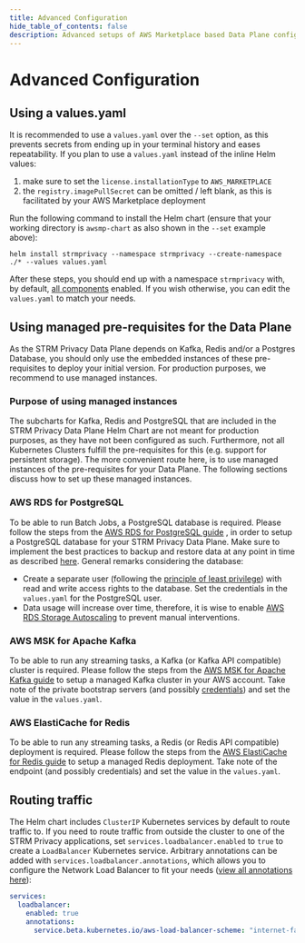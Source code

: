 ```yaml
---
title: Advanced Configuration
hide_table_of_contents: false
description: Advanced setups of AWS Marketplace based Data Plane configurations.
---
```


# Advanced Configuration
## Using a values.yaml

It is recommended to use a `values.yaml` over the `--set` option, as this prevents secrets from ending up in
your terminal history and eases repeatability. If you plan to use a `values.yaml` instead of the inline Helm values:
1. make sure to set the `license.installationType` to `AWS_MARKETPLACE`
2. the `registry.imagePullSecret` can be omitted / left blank, as this is facilitated by your AWS Marketplace
   deployment

Run the following command to install the Helm chart (ensure that your working directory is `awsmp-chart` as
also shown in the `--set` example above):
```shell
helm install strmprivacy --namespace strmprivacy --create-namespace ./* --values values.yaml
```

After these steps, you should end up with a namespace `strmprivacy` with, by
default, [all components](docs/03-quickstart/05-ccd/index.md#components) enabled. If you
wish otherwise, you can edit the `values.yaml` to match your needs.


## Using managed pre-requisites for the Data Plane

As the STRM Privacy Data Plane depends on Kafka, Redis and/or a Postgres Database, you should only use the embedded
instances of these pre-requisites to deploy your initial version. For production purposes, we recommend to use managed
instances.

### Purpose of using managed instances

The subcharts for Kafka, Redis and PostgreSQL that are included in the STRM Privacy Data Plane Helm Chart are not meant
for production purposes, as they have not been configured as such. Furthermore, not all Kubernetes Clusters fulfill the
pre-requisites for this (e.g. support for persistent storage). The more convenient route here, is to use managed
instances of the pre-requisites for your Data Plane. The following sections discuss how to set up these managed
instances.

### AWS RDS for PostgreSQL

To be able to run Batch Jobs, a PostgreSQL database is required. Please follow the steps from
the [AWS RDS for PostgreSQL guide](https://docs.aws.amazon.com/AmazonRDS/latest/UserGuide/CHAP_GettingStarted.CreatingConnecting.PostgreSQL.html)
, in order to setup a PostgreSQL database for your STRM Privacy Data Plane. Make sure to implement the best practices to
backup and restore data at any point in time as
described [here](https://docs.aws.amazon.com/AmazonRDS/latest/UserGuide/CHAP_CommonTasks.BackupRestore.html). General
remarks considering the database:

- Create a separate user (following
  the [principle of least privilege](https://en.wikipedia.org/wiki/Principle_of_least_privilege)) with read and write
  access rights to the database. Set the credentials in the `values.yaml` for the PostgreSQL user.
- Data usage will increase over time, therefore, it is wise to
  enable [AWS RDS Storage Autoscaling](https://docs.aws.amazon.com/AmazonRDS/latest/UserGuide/USER_PIOPS.StorageTypes.html)
  to prevent manual interventions.

### AWS MSK for Apache Kafka

To be able to run any streaming tasks, a Kafka (or Kafka API compatible) cluster is required. Please follow the steps
from the [AWS MSK for Apache Kafka guide](https://docs.aws.amazon.com/msk/latest/developerguide/create-cluster.html) to
setup a managed Kafka cluster in your AWS account. Take note of the private bootstrap servers (and
possibly [credentials](docs/03-quickstart/05-ccd/06-authenticated.md)) and set the value in the `values.yaml`.

### AWS ElastiCache for Redis

To be able to run any streaming tasks, a Redis (or Redis API compatible) deployment is required. Please follow the steps
from
the [AWS ElastiCache for Redis guide](https://docs.aws.amazon.com/AmazonElastiCache/latest/red-ug/GettingStarted.html)
to setup a managed Redis deployment. Take note of the endpoint (and
possibly credentials) and set the value in the `values.yaml`.


## Routing traffic

The Helm chart includes `ClusterIP` Kubernetes services by default to route traffic to. If you need to route traffic
from outside the cluster to one of the STRM Privacy applications, set `services.loadbalancer.enabled` to
`true` to create a `LoadBalancer` Kubernetes service.
Arbitrary annotations can be added with `services.loadbalancer.annotations`, which allows you to configure
the Network Load Balancer to fit your
needs ([view all annotations here](https://kubernetes-sigs.github.io/aws-load-balancer-controller/latest/guide/service/annotations/#subnets)):
   ```yaml
   services:
     loadbalancer:
       enabled: true
       annotations:
         service.beta.kubernetes.io/aws-load-balancer-scheme: "internet-facing"
   ```
